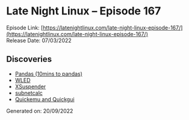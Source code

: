 # Late Night Linux – Episode 167
Episode Link: [https://latenightlinux.com/late-night-linux-episode-167/](https://latenightlinux.com/late-night-linux-episode-167/)  
Release Date: 07/03/2022
## Discoveries
* [Pandas (10mins to pandas)](https://pandas.pydata.org/)
* [WLED](https://kno.wled.ge/)
* [XSuspender](https://kernc.github.io/xsuspender)
* [subnetcalc](https://www.uni-due.de/~be0001/subnetcalc/)
* [Quickemu and Quickgui](https://github.com/quickemu-project/quickemu)

Generated on: 20/09/2022